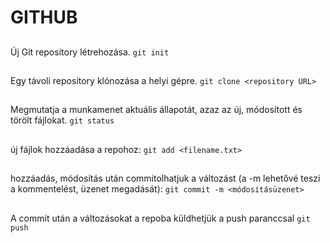 # GITHUB

##
Új Git repository létrehozása.
`git init`

##
Egy távoli repository klónozása a helyi gépre.
`git clone <repository URL>`

##
Megmutatja a munkamenet aktuális állapotát, azaz az új, módosított és törölt fájlokat.
`git status`

##
új fájlok hozzáadása a repohoz:
`git add <filename.txt>`


##
hozzáadás, módosítás után commitolhatjuk a változást (a -m lehetővé teszi a kommentelést, üzenet megadását):
`git commit -m <módosításüzenet>`

##
A commit után a változásokat a repoba küldhetjük a push paranccsal
`git push`
